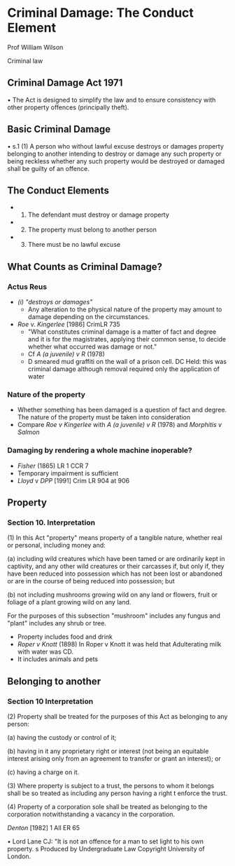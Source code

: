 # Criminal Damage: The Conduct Element

Prof William Wilson

Criminal law

## Criminal Damage Act 1971

• The Act is designed to simplify the law and to ensure consistency with other property offences (principally theft).

## Basic Criminal Damage

• s.1 (1) A person who without lawful excuse destroys or damages property belonging to another intending to destroy or damage any such property or being reckless whether any such property would be destroyed or damaged shall be guilty of an offence.

## The Conduct Elements

- 1. The defendant must destroy or damage property
- 2. The property must belong to another person
- 3. There must be no lawful excuse

## What Counts as Criminal Damage?

### Actus Reus

- *(i) "destroys or damages"*
  - Any alteration to the physical nature of the property may amount to damage depending on the circumstances.
- *Roe* v. *Kingerlee* [1986] CrimLR 735
  - "What constitutes criminal damage is a matter of fact and degree and it is for the magistrates, applying their common sense, to decide whether what occurred was damage or not."
  - Cf *A (a juvenile) v R* (1978)
  - D smeared mud graffiti on the wall of a prison cell. DC Held: this was criminal damage although removal required only the application of water

### Nature of the property

- Whether something has been damaged is a question of fact and degree. The nature of the property must be taken into consideration
- Compare *Roe v Kingerlee* with *A (a juvenile) v R* (1978) and *Morphitis v Salmon*


### Damaging by rendering a whole machine inoperable?

- *Fisher* (1865) LR 1 CCR 7
- Temporary impairment is sufficient
- *Lloyd* v *DPP* [1991] Crim LR 904 at 906


## Property
### **Section 10. Interpretation**

(1) In this Act "property" means property of a tangible nature, whether real or personal, including money and:

(a) including wild creatures which have been tamed or are ordinarily kept in captivity, and any other wild creatures or their carcasses if, but only if, they have been reduced into possession which has not been lost or abandoned or are in the course of being reduced into possession; but

(b) not including mushrooms growing wild on any land or flowers, fruit or foliage of a plant growing wild on any land.

For the purposes of this subsection "mushroom" includes any fungus and "plant" includes any shrub or tree.

- Property includes food and drink
- *Roper v Knott* (1898) In Roper v Knott it was held that Adulterating milk with water was CD.
- It includes animals and pets


## Belonging to another

### **Section 10 Interpretation**

(2) Property shall be treated for the purposes of this Act as belonging to any person:

(a) having the custody or control of it;

(b) having in it any proprietary right or interest (not being an equitable interest arising only from an agreement to transfer or grant an interest); or

(c) having a charge on it.

(3) Where property is subject to a trust, the persons to whom it belongs shall be so treated as including any person having a right t enforce the trust.

(4) Property of a corporation sole shall be treated as belonging to the corporation notwithstanding a vacancy in the corporation.

*Denton* [1982] 1 All ER 65

• Lord Lane CJ: "It is not an offence for a man to set light to his own property.
s
Produced by Undergraduate Law Copyright University of London.
